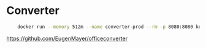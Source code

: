# Converter
```bash
    docker run --memory 512m --name converter-prod --rm -p 8080:8080 kevinsaucedo/converter:v1.0.0
```

https://github.com/EugenMayer/officeconverter